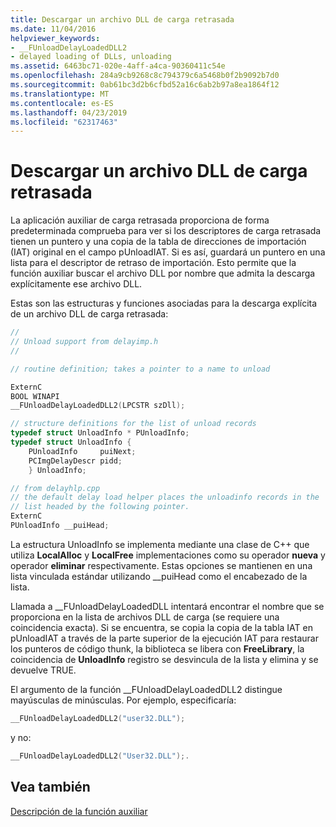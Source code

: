 ```yaml
---
title: Descargar un archivo DLL de carga retrasada
ms.date: 11/04/2016
helpviewer_keywords:
- __FUnloadDelayLoadedDLL2
- delayed loading of DLLs, unloading
ms.assetid: 6463bc71-020e-4aff-a4ca-90360411c54e
ms.openlocfilehash: 284a9cb9268c8c794379c6a5468b0f2b9092b7d0
ms.sourcegitcommit: 0ab61bc3d2b6cfbd52a16c6ab2b97a8ea1864f12
ms.translationtype: MT
ms.contentlocale: es-ES
ms.lasthandoff: 04/23/2019
ms.locfileid: "62317463"
---
```

# <a name="unloading-a-delay-loaded-dll"></a>Descargar un archivo DLL de carga retrasada

La aplicación auxiliar de carga retrasada proporciona de forma predeterminada comprueba para ver si los descriptores de carga retrasada tienen un puntero y una copia de la tabla de direcciones de importación (IAT) original en el campo pUnloadIAT. Si es así, guardará un puntero en una lista para el descriptor de retraso de importación. Esto permite que la función auxiliar buscar el archivo DLL por nombre que admita la descarga explícitamente ese archivo DLL.

Estas son las estructuras y funciones asociadas para la descarga explícita de un archivo DLL de carga retrasada:

```cpp
//
// Unload support from delayimp.h
//

// routine definition; takes a pointer to a name to unload

ExternC
BOOL WINAPI
__FUnloadDelayLoadedDLL2(LPCSTR szDll);

// structure definitions for the list of unload records
typedef struct UnloadInfo * PUnloadInfo;
typedef struct UnloadInfo {
    PUnloadInfo     puiNext;
    PCImgDelayDescr pidd;
    } UnloadInfo;

// from delayhlp.cpp
// the default delay load helper places the unloadinfo records in the
// list headed by the following pointer.
ExternC
PUnloadInfo __puiHead;
```

La estructura UnloadInfo se implementa mediante una clase de C++ que utiliza **LocalAlloc** y **LocalFree** implementaciones como su operador **nueva** y operador  **eliminar** respectivamente. Estas opciones se mantienen en una lista vinculada estándar utilizando __puiHead como el encabezado de la lista.

Llamada a __FUnloadDelayLoadedDLL intentará encontrar el nombre que se proporciona en la lista de archivos DLL de carga (se requiere una coincidencia exacta). Si se encuentra, se copia la copia de la tabla IAT en pUnloadIAT a través de la parte superior de la ejecución IAT para restaurar los punteros de código thunk, la biblioteca se libera con **FreeLibrary**, la coincidencia de **UnloadInfo** registro se desvincula de la lista y elimina y se devuelve TRUE.

El argumento de la función __FUnloadDelayLoadedDLL2 distingue mayúsculas de minúsculas. Por ejemplo, especificaría:

```cpp
__FUnloadDelayLoadedDLL2("user32.DLL");
```

y no:

```cpp
__FUnloadDelayLoadedDLL2("User32.DLL");.
```

## <a name="see-also"></a>Vea también

[Descripción de la función auxiliar](understanding-the-helper-function.md)
